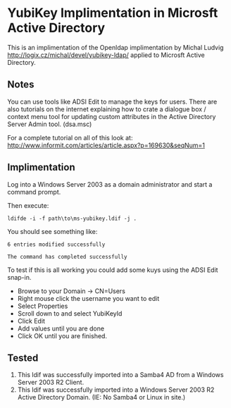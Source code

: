 YubiKey Implimentation in Microsft Active Directory
===================================================
This is an implimentation of the Openldap implimentation by Michal Ludvig <http://logix.cz/michal/devel/yubikey-ldap/> applied to Microsft Active Directory.

Notes
-----

You can use tools like ADSI Edit to manage the keys for users.
There are also tutorials on the internet explaining how to crate a dialogue box / context menu tool for updating custom attributes in the Active Directory Server Admin tool. (dsa.msc)

For a complete tutorial on all of this look at:
    <http://www.informit.com/articles/article.aspx?p=169630&seqNum=1>

Implimentation
--------------

Log into a Windows Server 2003 as a domain administrator and start a
command prompt.

Then execute:

    ldifde -i -f path\to\ms-yubikey.ldif -j .

You should see something like:

    6 entries modified successfully
   
    The command has completed successfully

To test if this is all working you could add some kuys using the ADSI Edit snap-in.

* Browse to your Domain -> CN=Users
* Right mouse click the username you want to edit
* Select Properties
* Scroll down to and select YubiKeyId
* Click Edit
* Add values until you are done
* Click OK until you are finished.

Tested
------

1. This ldif was successfully imported into a Samba4 AD from a Windows Server 2003 R2 Client.
2. This ldif was successfully imported into a Windows Server 2003 R2 Active Directory Domain. (IE: No Samba4 or Linux in site.)
